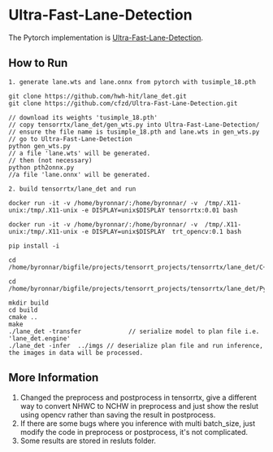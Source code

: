 # Ultra-Fast-Lane-Detection

The Pytorch implementation is [Ultra-Fast-Lane-Detection](https://github.com/cfzd/Ultra-Fast-Lane-Detection).

## How to Run
```
1. generate lane.wts and lane.onnx from pytorch with tusimple_18.pth

git clone https://github.com/hwh-hit/lane_det.git
git clone https://github.com/cfzd/Ultra-Fast-Lane-Detection.git

// download its weights 'tusimple_18.pth'
// copy tensorrtx/lane_det/gen_wts.py into Ultra-Fast-Lane-Detection/
// ensure the file name is tusimple_18.pth and lane.wts in gen_wts.py
// go to Ultra-Fast-Lane-Detection
python gen_wts.py
// a file 'lane.wts' will be generated.
// then (not necessary)
python pth2onnx.py
//a file 'lane.onnx' will be generated.

2. build tensorrtx/lane_det and run

docker run -it -v /home/byronnar/:/home/byronnar/ -v  /tmp/.X11-unix:/tmp/.X11-unix -e DISPLAY=unix$DISPLAY tensorrtx:0.01 bash 

docker run -it -v /home/byronnar/:/home/byronnar/ -v  /tmp/.X11-unix:/tmp/.X11-unix -e DISPLAY=unix$DISPLAY  trt_opencv:0.1 bash

pip install -i 

cd /home/byronnar/bigfile/projects/tensorrt_projects/tensorrtx/lane_det/C++_Version/build

cd /home/byronnar/bigfile/projects/tensorrt_projects/tensorrtx/lane_det/Python_Version

mkdir build
cd build
cmake ..
make
./lane_det -transfer             // serialize model to plan file i.e. 'lane_det.engine'
./lane_det -infer  ../imgs // deserialize plan file and run inference, the images in data will be processed.
```

## More Information
1. Changed the preprocess and postprocess in tensorrtx, give a different way to convert NHWC to NCHW in preprocess and just show the reslut using opencv rather than saving the result in postprocess.
2. If there are some bugs where you inference with multi batch_size, just modify the code in preprocess or postprocess, it's not complicated.
3. Some results are stored in resluts folder.

